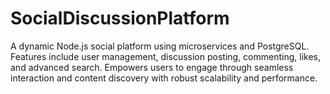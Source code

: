 # SocialDiscussionPlatform
A dynamic Node.js social platform using microservices and PostgreSQL. Features include user management, discussion posting, commenting, likes, and advanced search. Empowers users to engage through seamless interaction and content discovery with robust scalability and performance.
